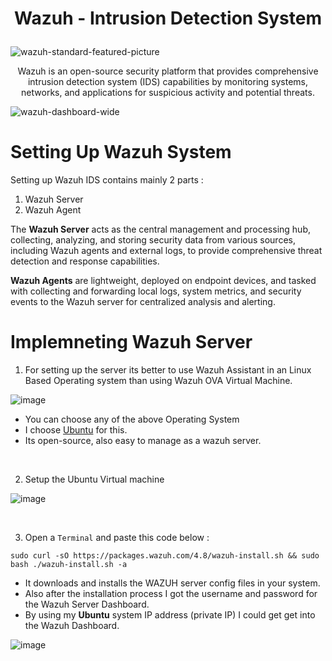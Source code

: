 <h1>
<p align="center">
  Wazuh - Intrusion Detection System
</p>
</h1>

![wazuh-standard-featured-picture](https://github.com/fayasmh07/Wazuh-Server/assets/97302873/ee9c97a3-b5dc-466d-bd3c-a026f7e50bea)

<p align="center">
Wazuh is an open-source security platform that provides comprehensive intrusion detection system (IDS) capabilities by monitoring systems, networks, and applications for suspicious activity and potential threats.
</p>

![wazuh-dashboard-wide](https://github.com/fayasmh07/Wazuh-Server/assets/97302873/2eede27b-0af1-442b-8618-3c04b0e181d3)

# Setting Up Wazuh System
Setting up Wazuh IDS contains mainly 2 parts :
1. Wazuh Server
2. Wazuh Agent

The **Wazuh Server** acts as the central management and processing hub, collecting, analyzing, and storing security data from various sources, including Wazuh agents and external logs, to provide comprehensive threat detection and response capabilities.

**Wazuh Agents** are lightweight, deployed on endpoint devices, and tasked with collecting and forwarding local logs, system metrics, and security events to the Wazuh server for centralized analysis and alerting.

# Implemneting Wazuh Server
1. For setting up the server its better to use Wazuh Assistant in an Linux Based Operating system than using Wazuh OVA Virtual Machine.

![image](https://github.com/fayasmh07/Wazuh-Server/assets/97302873/03266635-e4b4-4255-b858-0035eaa48463)
 
 - You can choose any of the above Operating System
 - I choose <a href="https://ubuntu.com/download/desktop">Ubuntu</a> for this.
 - Its open-source, also easy to manage as a wazuh server.

&nbsp;

2. Setup the Ubuntu Virtual machine 

![image](https://github.com/fayasmh07/Wazuh-Server/assets/97302873/a25a56d4-8066-48e4-8ef5-c764aaf8f4fd)

&nbsp;

3. Open a `Terminal` and paste this code below :

`sudo curl -sO https://packages.wazuh.com/4.8/wazuh-install.sh && sudo bash ./wazuh-install.sh -a`
- It downloads and installs the WAZUH server config files in your system.
- Also after the installation process I got the username and password for the Wazuh Server Dashboard.
- By using my **Ubuntu** system IP address (private IP) I could get get into the Wazuh Dashboard.

![image](https://github.com/fayasmh07/Wazuh-Server/assets/97302873/d3b46afe-c3a9-4255-827d-03abd54bdfc9)





